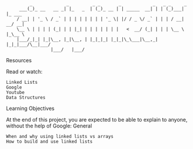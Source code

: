 ```
	     _             _         _ _       _            _   _ _     _       
	 ___(_)_ __   __ _| |_   _  | (_)_ __ | | _____  __| | | (_)___| |_ ___ 
	/ __| | '_ \ / _` | | | | | | | | '_ \| |/ / _ \/ _` | | | / __| __/ __|
	\__ \ | | | | (_| | | |_| | | | | | | |   <  __/ (_| | | | \__ \ |_\__ \
	|___/_|_| |_|\__, |_|\__, | |_|_|_| |_|_|\_\___|\__,_| |_|_|___/\__|___/
	             |___/   |___/                                              

```
Resources

Read or watch:

    Linked Lists
    Google
    Youtube
    Data Structures

Learning Objectives

At the end of this project, you are expected to be able to explain to anyone, without the help of Google:
General

    When and why using linked lists vs arrays
    How to build and use linked lists
